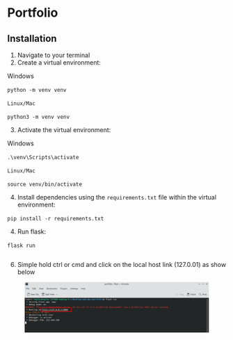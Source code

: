 # Portfolio

## Installation

1. Navigate to your terminal
2. Create a virtual environment:

Windows

`python -m venv venv`&#x20;

`Linux/Mac`

`python3 -m venv venv`

3. Activate the virtual environment:

Windows

`.\venv\Scripts\activate`

`Linux/Mac`

`source venv/bin/activate`

4. Install dependencies using the `requirements.txt` file within the virtual environment:

`pip install -r requirements.txt`

4. Run flask:

`flask run`

```
```

6. Simple hold ctrl or cmd and click on the local host link (127.0.01) as show below

<figure><img src=".gitbook/assets/image.png" alt=""><figcaption></figcaption></figure>
